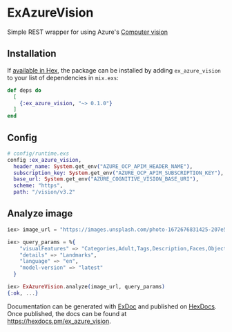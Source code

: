 # ExAzureVision

Simple REST wrapper for using Azure's [Computer vision](https://learn.microsoft.com/en-us/azure/cognitive-services/computer-vision/)

## Installation

If [available in Hex](https://hex.pm/docs/publish), the package can be installed
by adding `ex_azure_vision` to your list of dependencies in `mix.exs`:

```elixir
def deps do
  [
    {:ex_azure_vision, "~> 0.1.0"}
  ]
end
```

## Config

```elixir
# config/runtime.exs
config :ex_azure_vision,
  header_name: System.get_env("AZURE_OCP_APIM_HEADER_NAME"),
  subscription_key: System.get_env("AZURE_OCP_APIM_SUBSCRIPTION_KEY"),
  base_url: System.get_env("AZURE_COGNITIVE_VISION_BASE_URI"),
  scheme: "https",
  path: "/vision/v3.2"
```

## Analyze image

```elixir
iex> image_url = "https://images.unsplash.com/photo-1672676831425-207e5d4a0c41?ixlib=rb-4.0.3&ixid=MnwxMjA3fDB8MHxwaG90by1wYWdlfHx8fGVufDB8fHx8&auto=format&fit=crop&w=687&q=80"

iex> query_params = %{
    "visualFeatures" => "Categories,Adult,Tags,Description,Faces,Objects",
    "details" => "Landmarks",
    "language" => "en",
    "model-version" => "latest"
  }

iex> ExAzureVision.analyze(image_url, query_params)
{:ok, ...}
```

Documentation can be generated with [ExDoc](https://github.com/elixir-lang/ex_doc)
and published on [HexDocs](https://hexdocs.pm). Once published, the docs can
be found at <https://hexdocs.pm/ex_azure_vision>.

